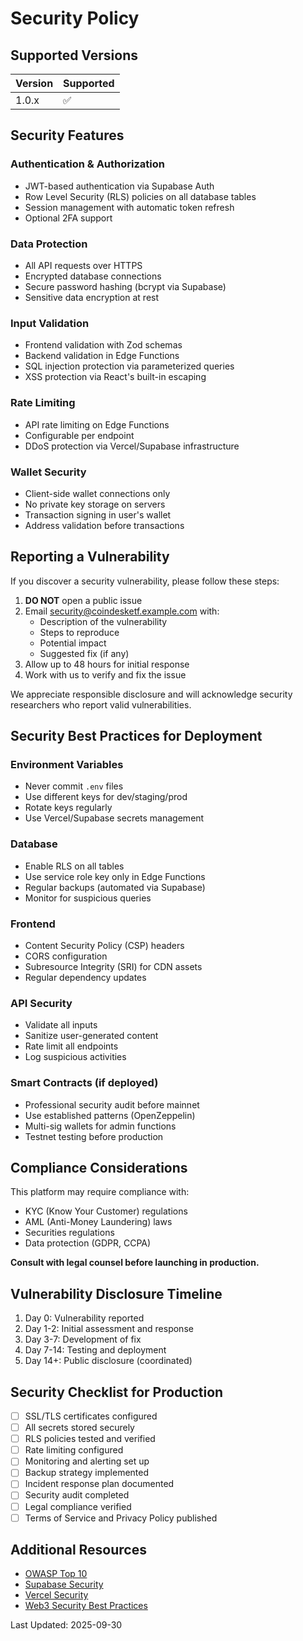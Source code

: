 # Security Policy

## Supported Versions

| Version | Supported          |
| ------- | ------------------ |
| 1.0.x   | :white_check_mark: |

## Security Features

### Authentication & Authorization
- JWT-based authentication via Supabase Auth
- Row Level Security (RLS) policies on all database tables
- Session management with automatic token refresh
- Optional 2FA support

### Data Protection
- All API requests over HTTPS
- Encrypted database connections
- Secure password hashing (bcrypt via Supabase)
- Sensitive data encryption at rest

### Input Validation
- Frontend validation with Zod schemas
- Backend validation in Edge Functions
- SQL injection protection via parameterized queries
- XSS protection via React's built-in escaping

### Rate Limiting
- API rate limiting on Edge Functions
- Configurable per endpoint
- DDoS protection via Vercel/Supabase infrastructure

### Wallet Security
- Client-side wallet connections only
- No private key storage on servers
- Transaction signing in user's wallet
- Address validation before transactions

## Reporting a Vulnerability

If you discover a security vulnerability, please follow these steps:

1. **DO NOT** open a public issue
2. Email security@coindesketf.example.com with:
   - Description of the vulnerability
   - Steps to reproduce
   - Potential impact
   - Suggested fix (if any)
3. Allow up to 48 hours for initial response
4. Work with us to verify and fix the issue

We appreciate responsible disclosure and will acknowledge security researchers who report valid vulnerabilities.

## Security Best Practices for Deployment

### Environment Variables
- Never commit `.env` files
- Use different keys for dev/staging/prod
- Rotate keys regularly
- Use Vercel/Supabase secrets management

### Database
- Enable RLS on all tables
- Use service role key only in Edge Functions
- Regular backups (automated via Supabase)
- Monitor for suspicious queries

### Frontend
- Content Security Policy (CSP) headers
- CORS configuration
- Subresource Integrity (SRI) for CDN assets
- Regular dependency updates

### API Security
- Validate all inputs
- Sanitize user-generated content
- Rate limit all endpoints
- Log suspicious activities

### Smart Contracts (if deployed)
- Professional security audit before mainnet
- Use established patterns (OpenZeppelin)
- Multi-sig wallets for admin functions
- Testnet testing before production

## Compliance Considerations

This platform may require compliance with:
- KYC (Know Your Customer) regulations
- AML (Anti-Money Laundering) laws
- Securities regulations
- Data protection (GDPR, CCPA)

**Consult with legal counsel before launching in production.**

## Vulnerability Disclosure Timeline

1. Day 0: Vulnerability reported
2. Day 1-2: Initial assessment and response
3. Day 3-7: Development of fix
4. Day 7-14: Testing and deployment
5. Day 14+: Public disclosure (coordinated)

## Security Checklist for Production

- [ ] SSL/TLS certificates configured
- [ ] All secrets stored securely
- [ ] RLS policies tested and verified
- [ ] Rate limiting configured
- [ ] Monitoring and alerting set up
- [ ] Backup strategy implemented
- [ ] Incident response plan documented
- [ ] Security audit completed
- [ ] Legal compliance verified
- [ ] Terms of Service and Privacy Policy published

## Additional Resources

- [OWASP Top 10](https://owasp.org/www-project-top-ten/)
- [Supabase Security](https://supabase.com/docs/guides/platform/security)
- [Vercel Security](https://vercel.com/security)
- [Web3 Security Best Practices](https://consensys.github.io/smart-contract-best-practices/)

Last Updated: 2025-09-30
